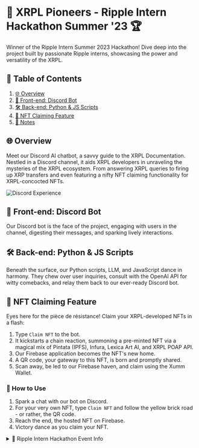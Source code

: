 # 🚀 XRPL Pioneers - Ripple Intern Hackathon Summer '23 🏆

Winner of the Ripple Intern Summer 2023 Hackathon! Dive deep into the project built by passionate Ripple interns, showcasing the power and versatility of the XRPL.

## 📜 Table of Contents

1. [🌐 Overview](#overview)
2. [🤖 Front-end: Discord Bot](#frontend-discord-bot)
3. [🛠 Back-end: Python & JS Scripts](#backend-python-scripts)
4. [🎨 NFT Claiming Feature](#nft-claiming-feature)
5. [📝 Notes](#notes)

<a name="overview"></a>
## 🌐 Overview

Meet our Discord AI chatbot, a savvy guide to the XRPL Documentation. Nestled in a Discord channel, it aids XRPL developers in unraveling the mysteries of the XRPL ecosystem. From answering XRPL queries to firing up XRP transfers and even featuring a nifty NFT claiming functionality for XRPL-concocted NFTs.

![Discord Experience](https://github.com/selcukemiravci/XRPL-Discord-Bot/assets/53044008/ba984894-ef5e-4c03-b896-0b67a0cdc181)

<a name="frontend-discord-bot"></a>
## 🤖 Front-end: Discord Bot

Our Discord bot is the face of the project, engaging with users in the channel, digesting their messages, and sparking lively interactions.

<a name="backend-python-scripts"></a>
## 🛠 Back-end: Python & JS Scripts

Beneath the surface, our Python scripts, LLM, and JavaScript dance in harmony. They chew over user inquiries, consult with the OpenAI API for witty comebacks, and relay them back to our ever-ready Discord bot.

<a name="nft-claiming-feature"></a>
## 🎨 NFT Claiming Feature

Eyes here for the pièce de résistance! Claim your XRPL-developed NFTs in a flash:

1. Type `Claim NFT` to the bot.
2. It kickstarts a chain reaction, summoning a pre-minted NFT via a magical mix of Pintata (IPFS), Infura, Lexica Art AI, and XRPL POAP API.
3. Our Firebase application becomes the NFT's new home.
4. A QR code, your gateway to this NFT, is born and promptly shared.
5. Scan away, be led to our Firebase haven, and claim using the Xumm Wallet.

### 🧐 How to Use

1. Spark a chat with our bot on Discord.
2. For your very own NFT, type `Claim NFT` and follow the yellow brick road - or rather, the QR code.
3. Reach the end, the hosted NFT on Firebase.
4. Victory dance as you claim your NFT.

<details>
  <summary>🎉 Ripple Intern Hackathon Event Info</summary>

<a name="notes"></a>
## 📝 Notes

[🎬 Watch the Demo on YouTube](https://youtu.be/o5mpGRv-b_Y)

Crafted with love and education in mind, this project is our ode to the XRPL ecosystem and its ever-curious learners.
